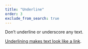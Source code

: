 ```yaml
---
title: "Underline"
order: 3
exclude_from_search: true
---
```


Don’t underline or underscore any text.

<u>Underlining makes text look like a link</u>.
